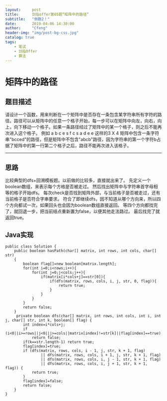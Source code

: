 ```yaml
---
layout:     post
title:      剑指offer第65题“矩阵中的路径”
subtitle:   "倒数2！"
date:       2019-04-06 14:30:00
author:     "Cfeng"
header-img: "img/post-bg-css.jpg"
catalog: true
tags:
    - 笔试
    - 剑指Offer
    - 算法
---
```

# 矩阵中的路径
## 题目描述
请设计一个函数，用来判断在一个矩阵中是否存在一条包含某字符串所有字符的路径。路径可以从矩阵中的任意一个格子开始，每一步可以在矩阵中向左，向右，向上，向下移动一个格子。如果一条路径经过了矩阵中的某一个格子，则之后不能再次进入这个格子。 例如 a b c e s f c s a d e e 这样的3 X 4 矩阵中包含一条字符串"bcced"的路径，但是矩阵中不包含"abcb"路径，因为字符串的第一个字符b占据了矩阵中的第一行第二个格子之后，路径不能再次进入该格子。
***
## 思路
比较典型的dfs+回溯模板题。以前做的比较多，直接就出来了。
先定义一个boolean数组，来表示每个方格是否被走过。
然后找出矩阵中与字符串首字母相等的格子开始dfs。
每次check是否找到矩阵外部，与当前格子是否被走过，还有当前格子是否符合字串要求。
符合了即继续dfs，因不知道从哪个方向来，所以四个方向都试一次，如果回头也会因为boolean数组直接返回。
等四个方向都找完了，就回退一步，把当前结点重新置为false，以便其他走法路过。
最后找完了就返回true。

## Java实现
```
public class Solution {
    public boolean hasPath(char[] matrix, int rows, int cols, char[] str)
    {
        boolean flag[]=new boolean[matrix.length];
        for(int i=0;i<rows;i++){
            for(int j=0;j<cols;j++){
                if(matrix[i*cols+j]==str[0]){
                    if(dfs(matrix, rows, cols, i, j, str, 0, flag)){
                        return true;
                    }
                }
            }
        }
        return false;
    }
     private boolean dfs(char[] matrix, int rows, int cols, int i, int j, char[] str, int k, boolean[] flag) {
        int index=i*cols+j;
        if (i<0||i>=rows||j<0||j>=cols||matrix[index]!=str[k]||flag[index]==true)
            return false;
        if(k==str.length-1) return true;
        flag[index]=true;
        if (dfs(matrix, rows, cols, i - 1, j, str, k + 1, flag)
                || dfs(matrix, rows, cols, i + 1, j, str, k + 1, flag)
                || dfs(matrix, rows, cols, i, j - 1, str, k + 1, flag)
                || dfs(matrix, rows, cols, i, j + 1, str, k + 1, flag)) {
            return true;
        }
        flag[index]=false;
        return false;
    }
}
```